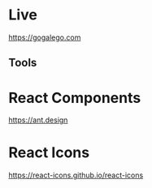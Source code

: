 # Live
https://gogalego.com

## Tools

# React Components
https://ant.design

# React Icons
https://react-icons.github.io/react-icons

